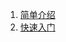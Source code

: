 1. [简单介绍](https://github.com/qq576067421/cshotfix/blob/master/doc/pages/home.md)<br>
1. [快速入门](https://github.com/qq576067421/cshotfix/blob/master/doc/pages/quick-start.md)

